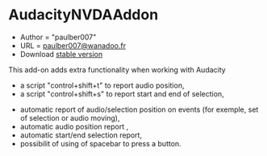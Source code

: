 # AudacityNVDAAddon #

*	Author = "paulber007"
*	URL = paulber007@wanadoo.fr
*	Download [stable version][1]

This add-on adds extra functionality when working with Audacity
- a script "control+shift+t" to report audio position,
- a script "control+shift+s" to report start and end of selection,
* automatic report of audio/selection position on events (for exemple, set of selection or audio moving),
* automatic audio position report ,
* automatic start/end selection report,
* possibilit of using of spacebar to press a button.


[1]: https://rawgit.com/paulber007/AllMyNVDAAddons/master/audacity/audacity-1.0.nvda-addon